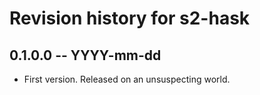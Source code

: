 # Revision history for s2-hask

## 0.1.0.0 -- YYYY-mm-dd

* First version. Released on an unsuspecting world.
